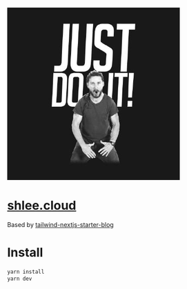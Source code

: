 ![tailwind-nextjs-banner](/public/static/images/twitter-card.png)

# [shlee.cloud](https://shlee.cloud)

Based by [tailwind-nextjs-starter-blog](https://github.com/timlrx/tailwind-nextjs-starter-blog)

# Install

```
yarn install
yarn dev
```
